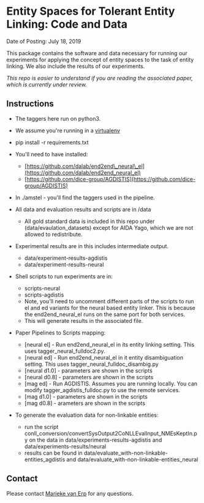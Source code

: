 # Entity Spaces for Tolerant Entity Linking: Code and Data
Date of Posting: July 18, 2019

This package contains the software and data necessary for running our experiments for applying the concept of entity spaces to the task of entity linking. We also include the results of our experiments.

_This repo is easier to understand if you are reading the associated paper, which is currently under review._

## Instructions 

* The taggers here run on python3.
* We assume you're running in a [virtualenv](https://virtualenvwrapper.readthedocs.io/en/latest/#)
* pip install -r requirements.txt
* You'll need to have installed:
    * [https://github.com/dalab/end2end\_neural\_el](https://github.com/dalab/end2end_neural_el)
    * [https://github.com/dice-group/AGDISTIS](https://github.com/dice-group/AGDISTIS)
* In ./amstel - you'll find the taggers used in the pipeline.
* All data and evaluation results and scripts are in /data
    *  All gold standard data is included in this repo under (data/evaulation_datasets) except for AIDA Yago, which we are not allowed to redistribute. 
* Experimental results are in this includes intermediate output.
    * data/experiment-results-agdistis
    * data/experiment-results-neural
* Shell scripts to run experiments are in:
   * scripts-neural
   * scripts-agdistis
   * Note, you'll need to uncomment different parts of the scripts to run el and ed variants for the neural based entity linker. This is because the end2end\_neural\_el runs on the same port for both services.
   * This will generate results in the associated file.

* Paper Pipelines to Scripts mapping:
   * [neural el] - Run end2end\_neural\_el in its entity linking setting. This uses tagger\_neural\_fulldoc2.py.
   * [neural ed] - Run end2end\_neural\_el in it entity disambiguation setting. This uses tagger_neural\_fulldoc\_disambig.py
   * [neural d1.0] - parameters are shown in the scripts
   * [neural d0.8] - parameters are shown in the scripts
   * [mag ed] -  Run AGDISTIS. Assumes you are running locally. You can modify tagger\_agdistis\_fulldoc.py to use the remote services.
   * [mag d1.0] - parameters are shown in the scripts
   * [mag d0.8] - arameters are shown in the scripts

* To generate the evaluation data for non-linkable entities:
	*  run the script conll_conversion/convertSysOutput2CoNLLEvalInput\_NMEsKeptIn.py on the data in data/experiments-results-agdistis and data/experiments-results/neural 
	*  results can be found in data/evaluate\_with-non-linkable-entities\_agdistis and data/evaluate_with-non-linkable-entities\_neural 
	
## Contact
Please contact [Marieke van Erp](https://mariekevanerp.com) for any questions.

